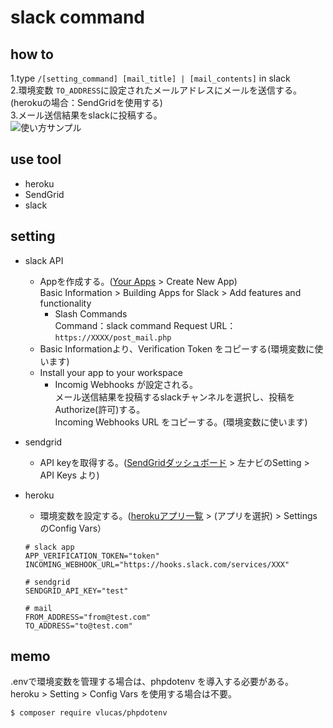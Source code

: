 # slack command

## how to
1.type `/[setting_command] [mail_title] | [mail_contents]` in slack  
2.環境変数 `TO_ADDRESS`に設定されたメールアドレスにメールを送信する。(herokuの場合：SendGridを使用する)  
3.メール送信結果をslackに投稿する。  
![使い方サンプル](https://user-images.githubusercontent.com/12015851/49686602-11cb2100-fb3a-11e8-8ac4-da3dd6cbaacc.png)

## use tool
- heroku
- SendGrid
- slack

## setting
- slack API
    - Appを作成する。([Your Apps](https://api.slack.com/apps/) > Create New App)  
    Basic Information > Building Apps for Slack > Add features and functionality  
      - Slash Commands  
      Command：slack command
      Request URL：`https://XXXX/post_mail.php`
    - Basic Informationより、Verification Token をコピーする(環境変数に使います)
    - Install your app to your workspace  
      - Incomig Webhooks が設定される。  
        メール送信結果を投稿するslackチャンネルを選択し、投稿をAuthorize(許可)する。  
        Incoming Webhooks URL をコピーする。(環境変数に使います)  
 
- sendgrid
    - API keyを取得する。([SendGridダッシュボード](https://app.sendgrid.com/) > 左ナビのSetting > API Keys より)

- heroku
    - 環境変数を設定する。([herokuアプリ一覧](https://dashboard.heroku.com/apps/) > (アプリを選択) > Settings のConfig Vars）  
    ```
    # slack app
    APP_VERIFICATION_TOKEN="token"
    INCOMING_WEBHOOK_URL="https://hooks.slack.com/services/XXX"  
    
    # sendgrid
    SENDGRID_API_KEY="test"  
    
    # mail
    FROM_ADDRESS="from@test.com"
    TO_ADDRESS="to@test.com"
    ```
 

## memo
.envで環境変数を管理する場合は、phpdotenv を導入する必要がある。  
heroku > Setting > Config Vars を使用する場合は不要。  
```
$ composer require vlucas/phpdotenv 
```
